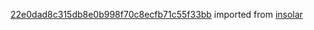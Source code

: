 [22e0dad8c315db8e0b998f70c8ecfb71c55f33bb](https://github.com/insolar/insolar/commit/22e0dad8c315db8e0b998f70c8ecfb71c55f33bb) imported from [insolar](https://github.com/insolar/insolar)
